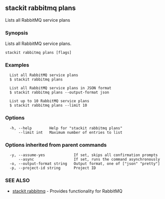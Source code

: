 ## stackit rabbitmq plans

Lists all RabbitMQ service plans

### Synopsis

Lists all RabbitMQ service plans.

```
stackit rabbitmq plans [flags]
```

### Examples

```
  List all RabbitMQ service plans
  $ stackit rabbitmq plans

  List all RabbitMQ service plans in JSON format
  $ stackit rabbitmq plans --output-format json

  List up to 10 RabbitMQ service plans
  $ stackit rabbitmq plans --limit 10
```

### Options

```
  -h, --help        Help for "stackit rabbitmq plans"
      --limit int   Maximum number of entries to list
```

### Options inherited from parent commands

```
  -y, --assume-yes             If set, skips all confirmation prompts
      --async                  If set, runs the command asynchronously
  -o, --output-format string   Output format, one of ["json" "pretty"]
  -p, --project-id string      Project ID
```

### SEE ALSO

* [stackit rabbitmq](./stackit_rabbitmq.md)	 - Provides functionality for RabbitMQ

